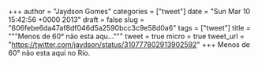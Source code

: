 
+++
author = "Jaydson Gomes"
categories = ["tweet"]
date = "Sun Mar 10 15:42:56 +0000 2013"
draft = false
slug = "606febe6da47af8df046d5a2590bcc3c9e58d0a6"
tags = ["tweet"]
title = """Menos de 60° não esta aqu..."""
tweet = true
micro = true
tweet_url = "https://twitter.com/jaydson/status/310777802913902592"
+++
Menos de 60° não esta aqui no Rio.
